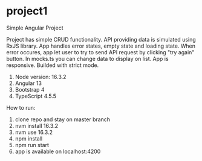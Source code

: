 # project1
Simple Angular Project

Project has simple CRUD functionality.
API providing data is simulated using RxJS library.
App handles error states, empty state and loading state. When error occures, app let user to try to send API request by clicking "try again" button.
In mocks.ts you can change data to display on list.
App is responsive.
Builded with strict mode.

1. Node version: 16.3.2
2. Angular 13
3. Bootstrap 4
4. TypeScript 4.5.5

How to run:
1. clone repo and stay on master branch
2. nvm install 16.3.2
3. nvm use 16.3.2
4. npm install
5. npm run start
6. app is available on localhost:4200
